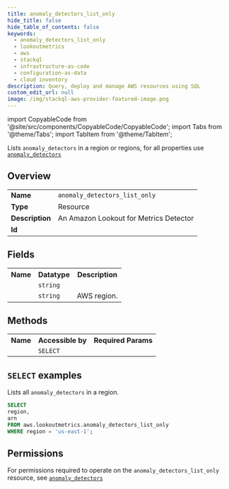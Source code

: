 ```yaml
---
title: anomaly_detectors_list_only
hide_title: false
hide_table_of_contents: false
keywords:
  - anomaly_detectors_list_only
  - lookoutmetrics
  - aws
  - stackql
  - infrastructure-as-code
  - configuration-as-data
  - cloud inventory
description: Query, deploy and manage AWS resources using SQL
custom_edit_url: null
image: /img/stackql-aws-provider-featured-image.png
---
```


import CopyableCode from '@site/src/components/CopyableCode/CopyableCode';
import Tabs from '@theme/Tabs';
import TabItem from '@theme/TabItem';

Lists <code>anomaly_detectors</code> in a region or regions, for all properties use <a href="/services/serviceName/anomaly_detectors/"><code>anomaly_detectors</code></a>

## Overview
<table>
<tbody>
<tr><td><b>Name</b></td><td><code>anomaly_detectors_list_only</code></td></tr>
<tr><td><b>Type</b></td><td>Resource</td></tr>
<tr><td><b>Description</b></td><td>An Amazon Lookout for Metrics Detector</td></tr>
<tr><td><b>Id</b></td><td><CopyableCode code="aws.lookoutmetrics.anomaly_detectors_list_only" /></td></tr>
</tbody>
</table>

## Fields
<table>
<tbody>
<tr><th>Name</th><th>Datatype</th><th>Description</th></tr><tr><td><CopyableCode code="arn" /></td><td><code>string</code></td><td></td></tr>
<tr><td><CopyableCode code="region" /></td><td><code>string</code></td><td>AWS region.</td></tr>
</tbody>
</table>

## Methods

<table>
<tbody>
  <tr>
    <th>Name</th>
    <th>Accessible by</th>
    <th>Required Params</th>
  </tr>
  <tr>
    <td><CopyableCode code="list_resources" /></td>
    <td><code>SELECT</code></td>
    <td><CopyableCode code="region" /></td>
  </tr>
</tbody>
</table>

## `SELECT` examples
Lists all <code>anomaly_detectors</code> in a region.
```sql
SELECT
region,
arn
FROM aws.lookoutmetrics.anomaly_detectors_list_only
WHERE region = 'us-east-1';
```


## Permissions

For permissions required to operate on the <code>anomaly_detectors_list_only</code> resource, see <a href="/services/lookoutmetrics/anomaly_detectors/#permissions"><code>anomaly_detectors</code></a>

